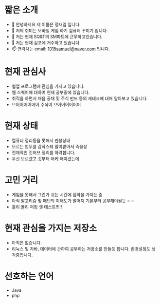 # 짧은 소개
- 👋 안녕하세요 제 이름은 정재엽 입니다.
- 👀 저의 취미는 모바일 게임 하기 컴퓨터 꾸미기 입니다.
- 🌱 저는 현재 SQ&T의 SM파트에 근무하고있습니다.
- 💞️ 저는 현재 김포에 거주하고 있습니다.
- 📫 연락처는 email: 1015samuel@naver.com 입니다.

# 현재 관심사
* 협업 프로그램에 관심을 가지고 있습니다.
* 웹 스퀘어에 대하여 현재 공부중에 있습니다.
* 취직을 하면서 채움 공채 및 주식 펀드 등의 재테크에 대해 알아보고 있습니다.
* 으어어어어어어 주식이 으어어어어어어

# 현재 상태
* 컴퓨터 정리등을 못해서 멘붕상태
* 모르는 업무를 갑작스레 많이받아서 죽을상
* 전체적인 깃허브 정리를 하려합니다.
* 우선 모르겠고 깃부터 어케 해야겠는데

# 고민 거리
* 게임을 못해서 그런가 쉬는 시간에 집착을 가지는 중
* 아직 알고리즘 및 패턴의 이해도가 떨어져 기본부터 공부해야될듯 ㄷㄷ
* 홀리 몰리 퍼킹 쉣 테스트!!!!!

# 현재 관심을 가지는 저장소
* 아직은 없습니다.
* 리눅스 및 자바, 데이터에 관하여 공부하는 저장소를 만들듯 합니다. 환경설정도 생각중입니다.

# 선호하는 언어
* Java
* php

<!---
YeopJae-Mon/YeopJae-Mon is a ✨ special ✨ repository because its `README.md` (this file) appears on your GitHub profile.
You can click the Preview link to take a look at your changes.
--->
